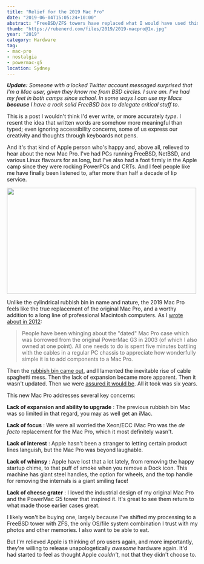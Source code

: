 ```yaml
---
title: "Relief for the 2019 Mac Pro"
date: "2019-06-04T15:05:24+10:00"
abstract: "FreeBSD/ZFS towers have replaced what I would have used this for, but I’m still relieved and happy it exists!"
thumb: "https://rubenerd.com/files/2019/2019-macpro@1x.jpg"
year: "2019"
category: Hardware
tag:
- mac-pro
- nostalgia
- powermac-g5
location: Sydney
---
```

<p style="font-style:italic"><strong>Update:</strong> Someone with a locked Twitter account messaged surprised that I’m a Mac user, given they know me from BSD circles. I sure am. I’ve had my feet in both camps since school. In some ways I can use my Macs <strong>because</strong> I have a rock solid FreeBSD box to delegate critical stuff to.</p>

This is a post I wouldn't think I'd ever write, or more accurately *type*. I resent the idea that written words are somehow more meaningful than typed; even ignoring accessibility concerns, some of us express our creativity and thoughts through keyboards not pens.

And it's that kind of Apple person who's happy and, above all, relieved to hear about the new Mac Pro. I've had PCs running FreeBSD, NetBSD, and various Linux flavours for as long, but I've also had a foot firmly in the Apple camp since they were rocking PowerPCs and CRTs. And I feel people like me have finally been listened to, after more than half a decade of lip service.

<p><img src="https://rubenerd.com/files/2019/2019-macpro@1x.jpg" srcset="https://rubenerd.com/files/2019/2019-macpro@1x.jpg 1x, https://rubenerd.com/files/2019/2019-macpro@2x.jpg 2x" alt="" style="width:500px; height:280px;" /></p>

Unlike the cylindrical rubbish bin in name and nature, the 2019 Mac Pro feels like the true replacement of the original Mac Pro, and a worthy addition to a long line of professional Macintosh computers. As I [wrote about in 2012](https://rubenerd.com/macpro-2012/ "A rambling Mac Pro status report!"):

> People have been whinging about the "dated" Mac Pro case which was borrowed from the original PowerMac G3 in 2003 (of which I also owned at one point). All one needs to do is spent five minutes battling with the cables in a regular PC chassis to appreciate how wonderfully simple it is to add components to a Mac Pro.

Then the [rubbish bin came out](https://rubenerd.com/cray-mac-pro/ "Cray Mac Pro"), and I lamented the inevitable rise of cable spaghetti mess. Then the lack of expansion became more apparent. Then it wasn't updated. Then we were [assured it would be](https://rubenerd.com/the-new-mac-pro-shall-be/ "The new Mac Pro shall be"). All it took was six years.

This new Mac Pro addresses several key concerns:

**Lack of expansion and ability to upgrade**
: The previous rubbish bin Mac was so limited in that regard, you may as well get an iMac.<p></p>

**Lack of focus**
: We were all worried the Xeon/ECC iMac Pro was the *de facto* replacement for the Mac Pro, which it most definitely wasn't.<p></p>

**Lack of interest**
: Apple hasn't been a stranger to letting certain product lines languish, but the Mac Pro was beyond laughable.<p></p>

**Lack of whimsy**
: Apple have lost that a lot lately, from removing the happy startup chime, to that puff of smoke when you remove a Dock icon. This machine has giant steel handles, the option for wheels, and the top handle for removing the internals is a giant smiling face!<p></p>

**Lack of cheese grater**
: I loved the industrial design of my original Mac Pro and the PowerMac G5 tower that inspired it. It's great to see them return to what made those earlier cases great.<p></p>

I likely won't be buying one, largely because I've shifted my processing to a FreeBSD tower with ZFS, the only OS/file system combination I trust with my photos and other memories. I also want to be able to eat.

But I'm relieved Apple is thinking of pro users again, and more importantly, they're willing to release unapologetically *awesome* hardware again. It'd had started to feel as thought Apple *couldn't*, not that they didn't choose to.

